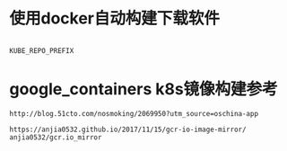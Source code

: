 # 使用docker自动构建下载软件


``` 

KUBE_REPO_PREFIX
```
# google_containers k8s镜像构建参考
``` 
http://blog.51cto.com/nosmoking/2069950?utm_source=oschina-app
```

```
https://anjia0532.github.io/2017/11/15/gcr-io-image-mirror/
anjia0532/gcr.io_mirror
```
